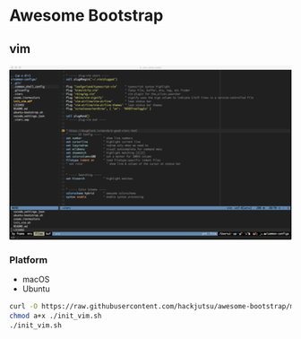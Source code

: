 # Awesome Bootstrap

## vim
![](./screenshots/vim-setup.png)
### Platform
- macOS
- Ubuntu
```bash
curl -O https://raw.githubusercontent.com/hackjutsu/awesome-bootstrap/master/init_vim.sh
chmod a+x ./init_vim.sh
./init_vim.sh
```
